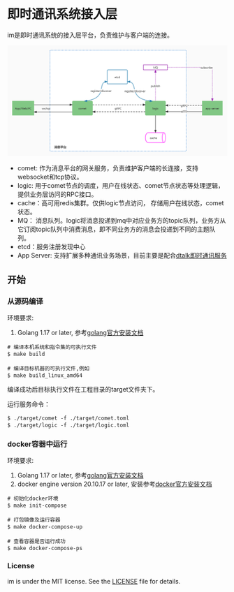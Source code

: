 
# 即时通讯系统接入层

im是即时通讯系统的接入层平台，负责维护与客户端的连接。

![comet-arch](docs/comet-arch.png)

- comet: 作为消息平台的网关服务，负责维护客户端的长连接，支持websocket和tcp协议。
- logic: 用于comet节点的调度，用户在线状态、comet节点状态等处理逻辑，提供业务层访问的RPC接口。
- cache：高可用redis集群。仅供logic节点访问， 存储用户在线状态，comet状态。
- MQ： 消息队列。logic将消息投递到mq中对应业务方的topic队列，业务方从它订阅topic队列中消费消息，即不同业务方的消息会投递到不同的主题队列。
- etcd：服务注册发现中心
- App Server: 支持扩展多种通讯业务场景，目前主要是配合[dtalk即时通讯服务](https://github.com/txchat/dtalk)

## 开始

### 从源码编译

环境要求: 
1. Golang 1.17 or later, 参考[golang官方安装文档](https://go.dev/doc/install)

```shell
# 编译本机系统和指令集的可执行文件
$ make build

# 编译目标机器的可执行文件,例如
$ make build_linux_amd64
```
编译成功后目标执行文件在工程目录的target文件夹下。

运行服务命令：
```shell
$ ./target/comet -f ./target/comet.toml
$ ./target/logic -f ./target/logic.toml
```

### docker容器中运行

环境要求:
1. Golang 1.17 or later, 参考[golang官方安装文档](https://go.dev/doc/install)
2. docker engine version 20.10.17 or later, 安装参考[docker官方安装文档](https://docs.docker.com/get-docker/)

```shell
# 初始化docker环境
$ make init-compose

# 打包镜像及运行容器
$ make docker-compose-up

# 查看容器是否运行成功
$ make docker-compose-ps
```

### License

im is under the MIT license. See the [LICENSE](LICENSE) file for details.
